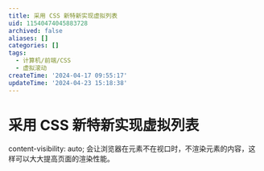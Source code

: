 ```yaml
---
title: 采用 CSS 新特新实现虚拟列表
uid: 11540474045883728
archived: false
aliases: []
categories: []
tags:
  - 计算机/前端/CSS
  - 虚拟滚动
createTime: '2024-04-17 09:55:17'
updateTime: '2024-04-23 15:18:38'
---
```


# 采用 CSS 新特新实现虚拟列表

content-visibility: auto; 会让浏览器在元素不在视口时，不渲染元素的内容，这样可以大大提高页面的渲染性能。
